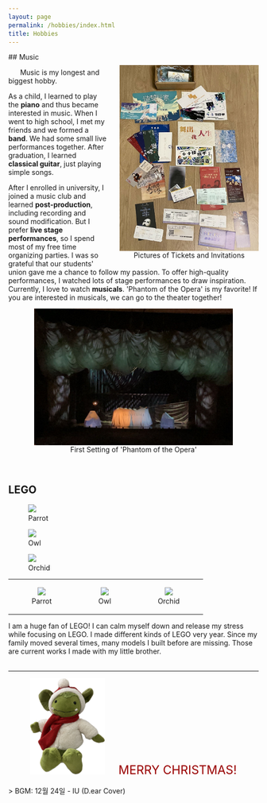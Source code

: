 ```yaml
---
layout: page
permalink: /hobbies/index.html
title: Hobbies
---
```

<audio autoplay loop hidden>
  <source src="/audio/12.24.MP3" type="audio/mp3">
  Your browser does not support the audio element.
</audio>
## Music
<body>
   <figure style="text-align: center; float: right; margin: 25px 0 10px 25px;">
    <img src="/images/tickets.jpg" width="280" style="display: block;">
    <figcaption>Pictures of Tickets and Invitations</figcaption>
  </figure>
</body>

&nbsp;&nbsp;&nbsp;&nbsp;&nbsp;&nbsp;Music is my longest and biggest hobby. <br>

As a child, I learned to play the **piano** and thus became interested in music. When I went to high school, I met my friends and we formed a **band**. We had some small live performances together. After graduation, I learned **classical guitar**, just playing simple songs.

After I enrolled in university, I joined a music club and learned **post-production**, including recording and sound modification. But I prefer **live stage performances**, so I spend most of my free time organizing parties. I was so grateful that our students' union gave me a chance to follow my passion. To offer high-quality performances, I watched lots of stage performances to draw inspiration. Currently, I love to watch **musicals**. 'Phantom of the Opera' is my favorite! If you are interested in musicals, we can go to the theater together!


<body>
   <figure style="text-align: center;">
    <img src="/images/phantom.jpg" width="400" style="display: block; margin: 0 auto;">
    <figcaption>First Setting of 'Phantom of the Opera'</figcaption>
  </figure>
</body>

<br>

## LEGO

<body>
   <div class="third">
      <figure>
         <img src="/images/parrot.jpg">
         <figcaption>Parrot</figcaption>
      </figure>
      <figure>
         <img src="/images/owl.jpg">
         <figcaption>Owl</figcaption>
      </figure>
      <figure>
         <img src="/images/flower.jpg">
         <figcaption>Orchid</figcaption>
      </figure>
   </div>
</body>

<table style="width:100%; text-align: center;">
    <tr>
      <td><figure>
        <img src="/images/parrot.jpg" width="150" height="auto">
        <figcaption>Parrot</figcaption>
      </figure></td>
      <td><figure>
        <img src="/images/owl.jpg" width="150" height="auto">
        <figcaption>Owl</figcaption>
      </figure></td>
      <td><figure>
        <img src="/images/flower.jpg" width="150" height="auto">
        <figcaption>Orchid</figcaption>
      </figure></td>
    </tr>
  </table>
  
I am a huge fan of LEGO! I can calm myself down and release my stress while focusing on LEGO. I made different kinds of LEGO very year. Since my family moved several times, many models I built before are missing. Those are current works I made with my little brother.
<br>
<br>

---

<center>
    <img src="/images/christmas.jpg" width="150" height="auto">
    &nbsp;&nbsp;&nbsp;&nbsp;&nbsp;&nbsp;<font color="#990000" size="5" >MERRY CHRISTMAS!</font>
  </center>

<br>
> BGM: 12월 24일 - IU (D.ear Cover)

